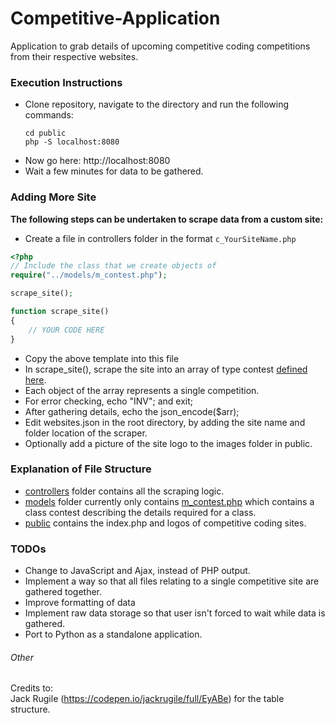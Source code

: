 # Competitive-Application

Application to grab details of upcoming competitive coding competitions from their respective websites.

### Execution Instructions

* Clone repository, navigate to the directory and run the following commands:
	```
	cd public
	php -S localhost:8080
	```
* Now go here: http://localhost:8080
* Wait a few minutes for data to be gathered.

### Adding More Site

__The following steps can be undertaken to scrape data from a custom site:__
* Create a file in controllers folder in the format `c_YourSiteName.php`
```php
<?php
// Include the class that we create objects of
require("../models/m_contest.php");

scrape_site();

function scrape_site()
{
	// YOUR CODE HERE
}
```
* Copy the above template into this file
* In scrape_site(), scrape the site into an array of type contest [defined here](models/m_contest.php).
* Each object of the array represents a single competition.
* For error checking, echo "INV"; and exit;
* After gathering details, echo the json_encode($arr);
* Edit websites.json in the root directory, by adding the site name and folder location of the scraper.
* Optionally add a picture of the site logo to the images folder in public.

### Explanation of File Structure ###
* [controllers](controllers) folder contains all the scraping logic.
* [models](models) folder currently only contains [m_contest.php](models/m_contest.php) which contains a class contest describing the details required for a class.
* [public](public) contains the index.php and logos of competitive coding sites.

### TODOs ###
* Change to JavaScript and Ajax, instead of PHP output.
* Implement a way so that all files relating to a single competitive site are gathered together.
* Improve formatting of data
* Implement raw data storage so that user isn't forced to wait while data is gathered.
* Port to Python as a standalone application.

###### Other #####
Credits to:   
Jack Rugile (https://codepen.io/jackrugile/full/EyABe) for the table structure.
